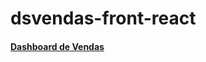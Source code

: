 # dsvendas-front-react

#### <a href="https://dsvendas-front-react-glenio.netlify.app/" target="_blank">Dashboard de Vendas</a>
